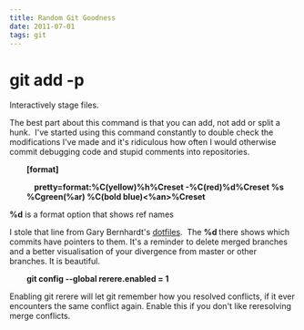 ```yaml
---
title: Random Git Goodness
date: 2011-07-01
tags: git
---
```


# git add -p

<p>Interactively stage files.</p>
<p>The best part about this command is that you can add, not add or split a hunk. &nbsp;I've started using this command constantly to double check the modifications I've made and it's ridiculous how often I would otherwise commit debugging code and stupid comments into repositories.</p>
<p style="padding-left: 30px;"><strong>[format]</strong></p>
<p style="padding-left: 30px;"><strong>&nbsp; &nbsp; pretty=format:%C(yellow)%h%Creset -%C(red)%d%Creset %s %Cgreen(%ar) %C(bold blue)&lt;%an&gt;%Creset</strong></p>
<p><strong>%d</strong> is a format option that shows ref names</p>
<p>I stole that line from Gary Bernhardt's <a href="https://github.com/garybernhardt/dotfiles">dotfiles</a>. &nbsp;The <strong>%d </strong>there shows which commits have pointers to them. It's a reminder to delete merged branches and a better visualisation of your divergence from master or other branches. It is beautiful.</p>
<p style="padding-left: 30px;"><strong>git config --global rerere.enabled = 1</strong></p>
<p>Enabling git rerere will let git remember how you resolved conflicts, if it ever encounters the same conflict again. Enable this if you don't like reresolving merge conflicts.</p>
<p>&nbsp;</p>
<p>&nbsp;</p>
  
